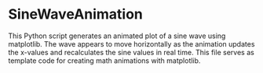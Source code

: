 # SineWaveAnimation
This Python script generates an animated plot of a sine wave using matplotlib.  The wave appears to move horizontally as the animation updates the x-values and recalculates the sine values in real time. This file serves as template code for creating math animations with matplotlib.
